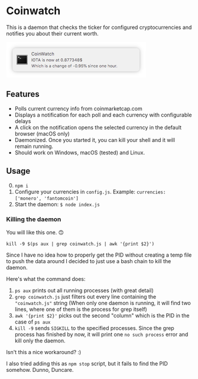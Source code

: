 # Coinwatch

This is a daemon that checks the ticker for configured cryptocurrencies and notifies you about their current worth.

![screenshot](screenshot.png)

## Features

- Polls current currency info from coinmarketcap.com
- Displays a notification for each poll and each currency with configurable delays
- A click on the notification opens the selected currency in the default browser (macOS only)
- Daemonized. Once you started it, you can kill your shell and it will remain running.
- Should work on Windows, macOS (tested) and Linux.

## Usage

0. `npm i`
1. Configure your currencies in `config.js`. Example: `currencies: ['monero', 'fantomcoin']`
2. Start the daemon: `$ node index.js`

### Killing the daemon

You will like this one. 🙃

```
kill -9 $(ps aux | grep coinwatch.js | awk '{print $2}')
```

Since I have no idea how to properly get the PID without creating a temp file to push the data around I decided to just use a bash chain to kill the daemon.

Here's what the command does:

1. `ps aux` prints out all running processes (with great detail)
2. `grep coinwatch.js` just filters out every line containing the `"coinwatch.js"` string (When only one daemon is running, it will find two lines, where one of them is the process for grep itself)
3. `awk '{print $2}'` picks out the second "column" which is the PID in the case of `ps aux`
4. `kill -9` sends `SIGKILL` to the specified processes. Since the grep process has finished by now, it will print one `no such process` error and kill only the daemon.

Isn't this a nice workaround? :)

I also tried adding this as `npm stop` script, but it fails to find the PID somehow. Dunno, Duncare.